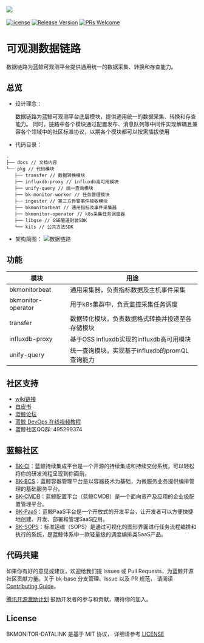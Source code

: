 ![](docs/imgs/logo.png)
---
[![license](https://img.shields.io/badge/license-MIT-brightgreen.svg?style=flat)](./LICENSE.txt)
[![Release Version](https://img.shields.io/badge/release-V3.6.X-brightgreen.svg)]()
[![PRs Welcome](https://img.shields.io/badge/PRs-welcome-brightgreen.svg)](https://github.com/TencentBlueKing/bkmonitor-datalink/pulls)

# 可观测数据链路

数据链路为蓝鲸可观测平台提供通用统一的数据采集、转换和存查能力。


## 总览
 - 设计理念：

    数据链路为蓝鲸可观测平台底层模块，提供通用统一的数据采集、转换和存查能力。 
    同时，链路中各个模块通过配置发布、消息队列等中间件实现解耦且兼容各个领域中的社区标准协议，以期各个模块都可以按需插拔使用

 - 代码目录：

 ```
 .
├── docs // 文档内容
└── pkg // 代码模块
    ├── transfer // 数据转换模块
    ├── influxdb-proxy // influxdb高可用模块
    ├── unify-query // 统一查询模块
    ├── bk-monitor-worker // 任务管理模块
    ├── ingester // 第三方告警事件接收模块
    ├── bkmonitorbeat // 通用指标及事件采集器
    ├── bkmonitor-operator // k8s采集任务调度器
    ├── libgse // GSE管道封装SDK
    └── kits // 公共方法SDK
```

 - 架构简图：
![数据链路](docs/imgs/arch.png)

## 功能
| 模块                 | 用途                            |   
|--------------------|-------------------------------|
| bkmonitorbeat      | 通用采集器，负责指标数据及主机事件采集           |
| bkmonitor-operator | 用于k8s集群中，负责监控采集任务调度           |
| transfer           | 数据转化模块，负责数据格式转换并投递至各存储模块      |
| influxdb-proxy     | 基于OSS influxdb实现的influxdb高可用模块 |
| unify-query        | 统一查询模块，实现基于influxdb的promQL查询能力 |

## 社区支持
- [wiki链接](https://bk.tencent.com/docs/document/7.0/248/40001)
- [白皮书](https://bk.tencent.com/docs/document/7.0/248/40001)
- [蓝鲸论坛](https://bk.tencent.com/s-mart/communities)
- [蓝鲸 DevOps 在线视频教程](https://bk.tencent.com/s-mart/community/question/9066)
- 蓝鲸社区QQ群: 495299374

## 蓝鲸社区
- [BK-CI](https://github.com/Tencent/bk-ci)：蓝鲸持续集成平台是一个开源的持续集成和持续交付系统，可以轻松将你的研发流程呈现到你面前。
- [BK-BCS](https://github.com/Tencent/bk-bcs)：蓝鲸容器管理平台是以容器技术为基础，为微服务业务提供编排管理的基础服务平台。
- [BK-CMDB](https://github.com/Tencent/bk-cmdb)：蓝鲸配置平台（蓝鲸CMDB）是一个面向资产及应用的企业级配置管理平台。
- [BK-PaaS](https://github.com/Tencent/bk-PaaS)：蓝鲸PaaS平台是一个开放式的开发平台，让开发者可以方便快捷地创建、开发、部署和管理SaaS应用。
- [BK-SOPS](https://github.com/Tencent/bk-sops)：标准运维（SOPS）是通过可视化的图形界面进行任务流程编排和执行的系统，是蓝鲸体系中一款轻量级的调度编排类SaaS产品。

## 代码共建
如果你有好的意见或建议，欢迎给我们提 Issues 或 Pull Requests，为蓝鲸开源社区贡献力量。关于 bk-base 分支管理、Issue 以及 PR 规范，
请阅读 [Contributing Guide](docs/guides/contributing.md)。

[腾讯开源激励计划](https://opensource.tencent.com/contribution) 鼓励开发者的参与和贡献，期待你的加入。

## License
BKMONITOR-DATALINK 是基于 MIT 协议， 详细请参考 [LICENSE](./LICENSE.txt)
